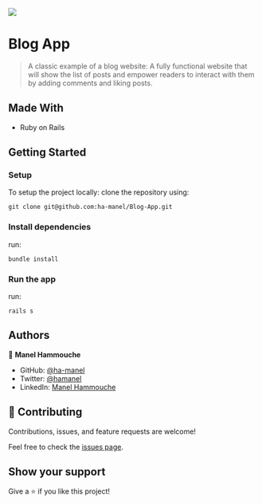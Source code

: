 ![](https://img.shields.io/badge/Microverse-blueviolet)

# Blog App

> A classic example of a blog website: A fully functional website that will show the list of posts and empower readers to interact with them by adding comments and liking posts.

## Made With

- Ruby on Rails

## Getting Started

### Setup

To setup the project locally: clone the repository using:

```
git clone git@github.com:ha-manel/Blog-App.git
```

### Install dependencies
run:
```
bundle install
```

### Run the app
run:
```
rails s
```

## Authors

👤 **Manel Hammouche**

- GitHub: [@ha-manel](https://github.com/ha-manel)
- Twitter: [@hamanel](https://twitter.com/ha_manel_)
- LinkedIn: [Manel Hammouche](https://www.linkedin.com/in/manel-hammouche/)

## 🤝 Contributing

Contributions, issues, and feature requests are welcome!

Feel free to check the [issues page](../../issues/).

## Show your support

Give a ⭐️ if you like this project!
